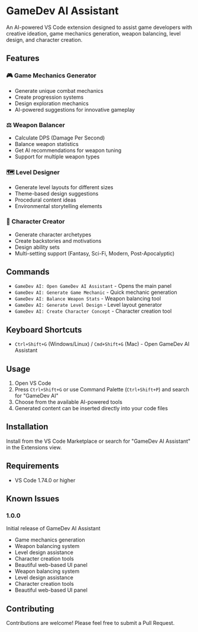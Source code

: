 # GameDev AI Assistant

An AI-powered VS Code extension designed to assist game developers with creative ideation, game mechanics generation, weapon balancing, level design, and character creation.

## Features

### 🎮 Game Mechanics Generator

- Generate unique combat mechanics
- Create progression systems
- Design exploration mechanics
- AI-powered suggestions for innovative gameplay

### ⚖️ Weapon Balancer

- Calculate DPS (Damage Per Second)
- Balance weapon statistics
- Get AI recommendations for weapon tuning
- Support for multiple weapon types

### 🗺️ Level Designer

- Generate level layouts for different sizes
- Theme-based design suggestions
- Procedural content ideas
- Environmental storytelling elements

### 👥 Character Creator

- Generate character archetypes
- Create backstories and motivations
- Design ability sets
- Multi-setting support (Fantasy, Sci-Fi, Modern, Post-Apocalyptic)

## Commands

- `GameDev AI: Open GameDev AI Assistant` - Opens the main panel
- `GameDev AI: Generate Game Mechanic` - Quick mechanic generation
- `GameDev AI: Balance Weapon Stats` - Weapon balancing tool
- `GameDev AI: Generate Level Design` - Level layout generator
- `GameDev AI: Create Character Concept` - Character creation tool

## Keyboard Shortcuts

- `Ctrl+Shift+G` (Windows/Linux) / `Cmd+Shift+G` (Mac) - Open GameDev AI Assistant

## Usage

1. Open VS Code
2. Press `Ctrl+Shift+G` or use Command Palette (`Ctrl+Shift+P`) and search for "GameDev AI"
3. Choose from the available AI-powered tools
4. Generated content can be inserted directly into your code files

## Installation

Install from the VS Code Marketplace or search for "GameDev AI Assistant" in the Extensions view.

## Requirements

- VS Code 1.74.0 or higher

## Known Issues

### 1.0.0

Initial release of GameDev AI Assistant

- Game mechanics generation
- Weapon balancing system
- Level design assistance
- Character creation tools
- Beautiful web-based UI panel
- Weapon balancing system
- Level design assistance
- Character creation tools
- Beautiful web-based UI panel

## Contributing

Contributions are welcome! Please feel free to submit a Pull Request.
